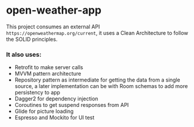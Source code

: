 # open-weather-app

This project consumes an external API ```https://openweathermap.org/current```, it uses a Clean Architecture to follow the SOLID principles.

### It also uses:

- Retrofit to make server calls
- MVVM pattern architecture
- Repository pattern as intermediate for getting the data from a single source, a later implementation can be with Room schemas to add more persistency to app
- Dagger2 for dependency injection
- Coroutines to get suspend responses from API
- Glide for picture loading
- Espresso and Mockito for UI test

